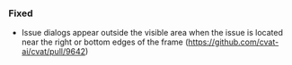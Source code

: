 ### Fixed

- Issue dialogs appear outside the visible area when the issue is located near the right or bottom edges of the frame
  (<https://github.com/cvat-ai/cvat/pull/9642>)
